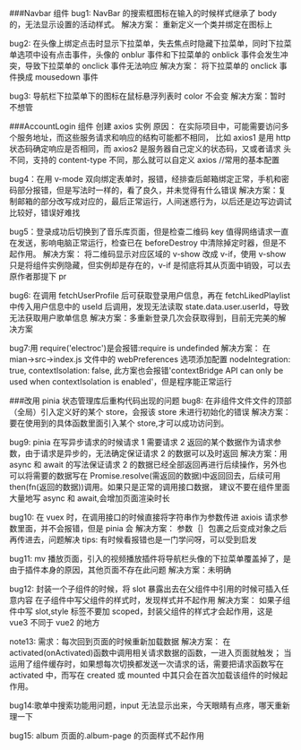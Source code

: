 ###Navbar 组件
bug1: NavBar 的搜索框图标在输入的时候样式继承了 body 的，无法显示设置的活动样式。
解决方案： 重新定义一个类并绑定在图标上

bug2: 在头像上绑定点击时显示下拉菜单，失去焦点时隐藏下拉菜单，同时下拉菜单选项中设有点击事件，头像的 onblur 事件和下拉菜单的 onblick 事件会发生冲突，导致下拉菜单的 onclick 事件无法响应
解决方案： 将下拉菜单的 onclick 事件换成 mousedown 事件

bug3: 导航栏下拉菜单下的图标在鼠标悬浮列表时 color 不会变
解决方案：暂时不想管

###AccountLogin 组件
创建 axios 实例
原因： 在实际项目中，可能需要访问多个服务地址，而这些服务请求和响应的结构可能都不相同，
比如 axios1 是用 http 状态码确定响应是否相同，而 axios2 是服务器自己定义的状态码，又或者请求
头不同，支持的 content-type 不同，那么就可以自定义 axios
//常用的基本配置

bug4：在用 v-mode 双向绑定表单时，报错，经排查后邮箱绑定正常，手机和密码部分报错，但是写法时一样的，看了良久，并未觉得有什么错误
解决方案：复制邮箱的部分改写成对应的，最后正常运行，人间迷惑行为，以后还是边写边调试比较好，错误好难找

bug5：登录成功后切换到了音乐库页面，但是检查二维码 key 值得网络请求一直在发送，影响电脑正常运行，检查已在 beforeDestroy 中清除掉定时器，但是不起作用。
解决方案： 将二维码显示对应区域的 v-show 改成 v-if，使用 v-show 只是将组件实例隐藏，但实例却是存在的，v-if 是彻底将其从页面中销毁，可以去原作者那提下 pr

bug6: 在调用 fetchUserProfile 后可获取登录用户信息，再在 fetchLikedPlaylist 中传入用户信息中的 useId 后调用，发现无法读取 state.data.user.userId，导致无法获取用户歌单信息
解决方案：多重新登录几次会获取得到，目前无完美的解决方案

bug7:用 require('electroc')是会报错:require is undefinded
解决方案： 在 mian->src->index.js 文件中的 webPreferences 选项添加配置
nodeIntegration: true,
contextIsolation: false,
此方案也会报错'contextBridge API can only be used when contextIsolation is enabled'，但是程序能正常运行

###改用 pinia 状态管理库后重构代码出现的问题
bug8: 在非组件文件文件的顶部（全局）引入定义好的某个 store，会报该 store 未进行初始化的错误
解决方案：要在使用到的具体函数里面引入某个 store,才可以成功访问到。

bug9: pinia 在写异步请求的时候请求 1 需要请求 2 返回的某个数据作为请求参数，由于请求是异步的，无法确定保证请求
2 的数据可以及时返回
解决方案：用 async 和 await 的写法保证请求 2 的数据已经全部返回再进行后续操作，另外也可以将需要的数据写在
Promise.resolve(需返回的数据)中返回回去，后续可用 then(fn(返回的数据))调用。如果只是正常的调用接口数据，
建议不要在组件里面大量地写 async 和 await,会增加页面渲染时长

bug10: 在 vuex 时，在调用接口的时候直接将字符串作为参数传进 axiois 请求参数里面，并不会报错，但是 pinia 会
解决方案： 参数｛｝包裹之后变成对象之后再传进去，问题解决 tips: 有时候看报错也是一门学问呀，可以受到启发

bug11: mv 播放页面，引入的视频播放插件将导航栏头像的下拉菜单覆盖掉了，是由于插件本身的原因，其他页面不存在此问题
解决方案：未明确

bug12: 封装一个子组件的时候，将 slot 暴露出去在父组件中引用的时候可插入任意内容
在子组件中写父组件的样式时，发现样式并不起作用
解决方案： 如果子组件中写 slot,style 标签不要加 scoped，封装父组件的样式才会起作用，这是 vue3 不同于 vue2 的地方

note13: 需求：每次回到页面的时候重新加载数据
解决方案： 在 activated(onActivated)函数中调用相关请求数据的函数，一进入页面就触发；
当运用了组件缓存时，如果想每次切换都发送一次请求的话，需要把请求函数写在 activated 中，而写在 created 或 mounted 中其只会在首次加载该组件的时候起作用。

bug14:歌单中搜索功能用问题，input 无法显示出来，今天眼睛有点疼，哪天重新理一下

bug15: album 页面的.album-page 的页面样式不起作用
